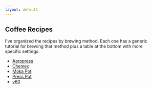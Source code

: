 ```yaml
---
layout: default
---
```


## Coffee Recipes ##

I've organized the recipes by brewing method. Each one has a generic tutorial
for brewing that method plus a table at the bottom with more specific settings.

 - [Aeropress](aeropress.html)
 - [Chemex](chemex.html)
 - [Moka Pot](moka_pot.html)
 - [Press Pot](press_pot.html)
 - [v60](v60.html)
